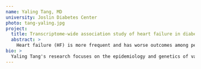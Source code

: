 ```yaml
---
name: Yaling Tang, MD
university: Joslin Diabetes Center
photo: tang-yaling.jpg
project:
  title: Transcriptome-wide association study of heart failure in diabetes
  abstract: >
    Heart failure (HF) is more frequent and has worse outcomes among people with diabetes mellitus (DM). The goal of this study is to utilize the BioData Catalyst ecosystem to dissect the genes and molecular pathways involved in HF etiology in the diabetic as compared to the non-diabetic population. Under the joint supervision of Drs. Doria (Havard) and Mychaleckyj (UVA), I will conduct a transcriptome-wide association study (TWAS) of HF among individuals with or without DM, leveraging the whole genome sequencing (WGS) and precise HF phenotype data from TOPMed along with the transcriptome data from GTEx. Not only will this project identify diabetes-specific gene expression signatures of HF, but will also provide a pipeline for TWAS of other complex traits in the BioData Catalyst environment.
bio: >
  Yaling Tang's research focuses on the epidemiology and genetics of variability in the clinical presentation of diabetes and its complications, with the goal of understanding the underlying mechanisms and finding new ways to prevent these disorders. After completing her M.D. (Xiangya Medical School) and residency (Peking Union Medical Hospital) in China, she joined Dr. Alessandro Doria's group at the Joslin Diabetes Center as a graduate student in the MMSc of Clinical Investigation program at Harvard Medical School. She is currently a Postdoctoral Fellow in Dr. Doria's lab, where she is analyzing clinical and genetic data from large-scale population studies.
---
```

